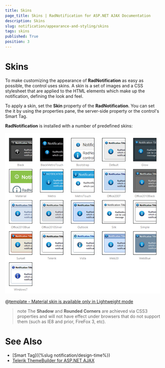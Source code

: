 ```yaml
---
title: Skins
page_title: Skins | RadNotification for ASP.NET AJAX Documentation
description: Skins
slug: notification/appearance-and-styling/skins
tags: skins
published: True
position: 3
---
```


# Skins





To make customizing the appearance of **RadNotification** as easy as possible, the control uses skins. A skin is a set of images and a CSS stylesheet that are applied to the HTML elements which make up the notification, defining the look and feel.

To apply a skin, set the **Skin** property of the **RadNotification**. You can set the it by using the properties pane, the server-side property or the control's Smart Tag.

**RadNotification** is installed with a number of predefined skins:


![radnotification-skins-list](images/notification-skins.png) 


 @[template - Material skin is available only in Lightweight mode](/_templates/common/skins-notes.md#material-only-in-lightweight) 




>note The **Shadow** and **Rounded Corners** are achieved via CSS3 properties and will not have effect under browsers that do not support them (such as IE8 and prior, FireFox 3, etc).



# See Also

 * [Smart Tag]({%slug notification/design-time%})
 * [Telerik ThemeBuilder for ASP.NET AJAX](http://themebuilder.telerik.com/)


